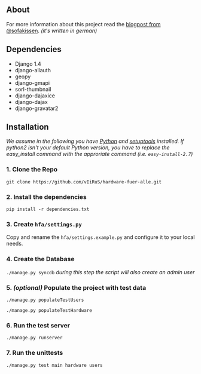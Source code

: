 ## About

For more information about this project read the [blogpost from @sofakissen](http://raummaschine.de/blog/2012/09/16/bedingungslos-gescheite-hardware-fuer-alle/). _(it's written in german)_

## Dependencies
* Django 1.4
* django-allauth
* geopy
* django-gmapi
* sorl-thumbnail
* django-dajaxice
* django-dajax
* django-gravatar2

## Installation

_We assume in the following you have [Python](http://www.python.org) and [setuptools](http://pypi.python.org/pypi/setuptools) installed. If python2 isn't your default Python version, you have to replace the easy\_install command with the approriate command (i.e. ```easy-install-2.7```)_

### 1. Clone the Repo

```git clone https://github.com/vIiRuS/hardware-fuer-alle.git```

### 2. Install the dependencies

```pip install -r dependencies.txt```

### 3. Create ```hfa/settings.py```

Copy and rename the ```hfa/settings.example.py``` and configure it to your local needs.

### 4. Create the Database

```./manage.py syncdb``` _during this step the script will also create an admin user_

### 5. _(optional)_ Populate the project with test data

```./manage.py populateTestUsers```

```./manage.py populateTestHardware```

### 6. Run the test server

```./manage.py runserver```

### 7. Run the unittests

```./manage.py test main hardware users```
